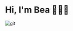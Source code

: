 # Hi, I'm Bea 👩🏻‍💻

![git](https://user-images.githubusercontent.com/32069720/87797057-93a82380-c820-11ea-9f0f-ebea2b8dda34.jpg)

<!--
**beacarlos/beacarlos** is a ✨ _special_ ✨ repository because its `README.md` (this file) appears on your GitHub profile.

Here are some ideas to get you started:

- 🔭 I’m currently working on ...
- 🌱 I’m currently learning ...
- 👯 I’m looking to collaborate on ...
- 🤔 I’m looking for help with ...
- 💬 Ask me about ...
- 📫 How to reach me: ...
- 😄 Pronouns: ...
- ⚡ Fun fact: ...
-->

